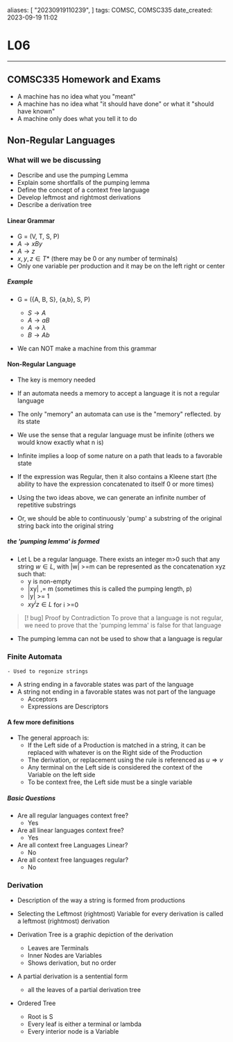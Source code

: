 

aliases: [ "20230919110239",  ]
tags: COMSC, COMSC335
date_created: 2023-09-19 11:02

# L06 
---
## COMSC335 Homework and Exams
- A machine has no idea what you "meant"
- A machine has no idea what "it should have done" or what it "should have known"
- A machine only does what you tell it to do

## Non-Regular Languages
### What will we be discussing
- Describe and use the pumping Lemma
- Explain some shortfalls of the pumping lemma
- Define the concept of a context free language
- Develop leftmost and rightmost derivations
- Describe a derivation tree
#### Linear Grammar
- G = (V, T, S, P)
- $A \rightarrow xBy$
- $A \rightarrow z$
- $x, y, z \in T*$ (there may be 0 or any number of terminals)
- Only one variable per production and it may be on the left right or center 
##### Example
- G = ({A, B, S}, {a,b}, S, P)
	- $S \rightarrow A$
	- $A \rightarrow aB$
	- $A \rightarrow \lambda$
	- $B \rightarrow Ab$

- We can NOT make a machine from this grammar
#### Non-Regular Language
- The key is memory needed
- If an automata needs a memory to accept a language it is not a regular language
- The only "memory" an automata can use is the "memory" reflected. by its state
- We use the sense that a regular language must be infinite (others we would know exactly what n is)

- Infinite implies a loop of some nature on a path that leads to a favorable state
- If the expression was Regular, then it also contains a Kleene start (the ability to have the expression concatenated to itself 0 or more times)
- Using the two ideas above, we can generate an infinite number of repetitive substrings
- Or, we should be able to continuously 'pump' a substring of the original string back into the original string

##### the 'pumping lemma' is formed
- Let L be a regular language. There exists an integer m>0 such that any string $w \in L$, with |w| >=m can be represented as the concatenation xyz such that:
	- y is non-empty
	- |xy| ,= m (sometimes this is called the pumping length, p)
	- |y| >= 1
	- $xy^iz \in L$ for i >=0

>[! bug] Proof by Contradiction
>To prove that a language is not regular, we need to prove that the 'pumping lemma' is false for that language
- The pumping lemma can not be used to show that a language is regular

### Finite Automata
	- Used to regonize strings
- A string ending in a favorable states was part of the language
- A string not ending in a favorable states was not part of the language
	- Acceptors
	- Expressions are Descriptors
#### A few more definitions
- The general approach is:
	- If the Left side of a Production is matched in a string, it can be replaced with whatever is on the Right side of the Production
	- The derivation, or replacement using the rule is referenced as $u \Rightarrow v$
	- Any terminal on the Left side is considered the context of the Variable on the left side
	- To be context free, the Left side must be a single variable 

##### Basic Questions
- Are all regular languages context free?
	- Yes
- Are all linear languages context free?
	- Yes
- Are all context free Languages Linear?
	- No
- Are all context free languages regular?
	- No

### Derivation
- Description of the way a string is formed from productions
- Selecting the Leftmost (rightmost) Variable for every derivation is called a leftmost (rightmost) derivation
- Derivation Tree is a graphic depiction of the derivation
	- Leaves are Terminals
	- Inner Nodes are Variables
	- Shows derivation, but no order

- A partial derivation is a sentential form
	- all the leaves of a partial derivation tree
- Ordered Tree
	- Root is S
	- Every leaf is either a terminal or lambda
	- Every interior node is a Variable 
